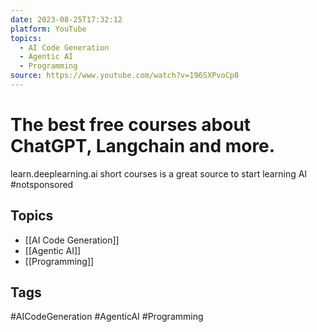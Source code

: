 ```yaml
---
date: 2023-08-25T17:32:12
platform: YouTube
topics:
  - AI Code Generation
  - Agentic AI
  - Programming
source: https://www.youtube.com/watch?v=196SXPvoCp8
---
```

# The best free courses about ChatGPT, Langchain and more.

learn.deeplearning.ai short courses is a great source to start learning AI #notsponsored

## Topics
- [[AI Code Generation]]
- [[Agentic AI]]
- [[Programming]]

## Tags
#AICodeGeneration #AgenticAI #Programming